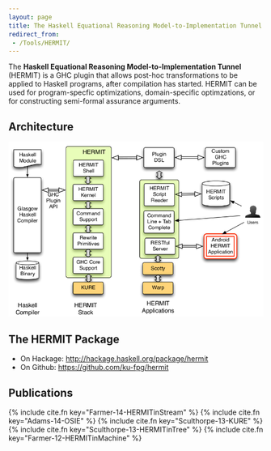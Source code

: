 ```yaml
---
layout: page
title: The Haskell Equational Reasoning Model-to-Implementation Tunnel (HERMIT)
redirect_from:
 - /Tools/HERMIT/
---
```

The **Haskell Equational Reasoning Model-to-Implementation Tunnel**
(HERMIT) is a GHC plugin that allows post-hoc transformations
to be applied to Haskell programs, after compilation has started.
HERMIT can be used for program-specfic optimizations,
domain-specific optimzations, or for constructing semi-formal
assurance arguments.

## Architecture

![](/images/software/hermit/hermit-arch2.png)

The HERMIT Package
------------------

* On Hackage: <http://hackage.haskell.org/package/hermit>
* On Github: <https://github.com/ku-fpg/hermit>

Publications
------------

{% include cite.fn key="Farmer-14-HERMITinStream" %}
{% include cite.fn key="Adams-14-OSIE" %}
{% include cite.fn key="Sculthorpe-13-KURE" %}
{% include cite.fn key="Sculthorpe-13-HERMITinTree" %}
{% include cite.fn key="Farmer-12-HERMITinMachine" %}
